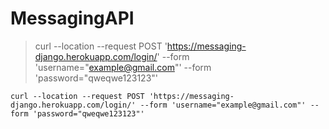 # MessagingAPI
> curl --location --request POST 'https://messaging-django.herokuapp.com/login/' --form 'username="example@gmail.com"' --form 'password="qweqwe123123"'

`curl --location --request POST 'https://messaging-django.herokuapp.com/login/' --form 'username="example@gmail.com"' --form 'password="qweqwe123123"'`

